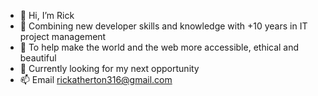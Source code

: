 - 👋 Hi, I’m Rick
- 🌱 Combining new developer skills and knowledge with +10 years in IT project management
- 💞️ To help make the world and the web more accessible, ethical and beautiful
- 👀 Currently looking for my next opportunity
- 📫 Email rickatherton316@gmail.com
